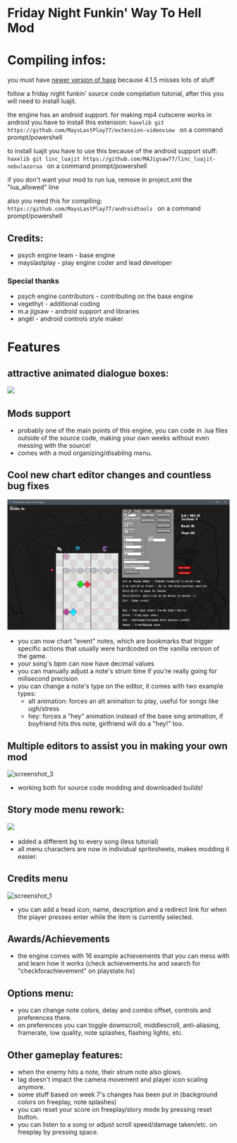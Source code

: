 # Friday Night Funkin' Way To Hell Mod

# Compiling infos:
you must have [newer version of haxe](https://haxe.org/download/) because 4.1.5 misses lots of stuff

follow a friday night funkin' source code compilation tutorial, after this you will need to install luajit.

the engine has an android support. for making mp4 cutscene works in android you have to install this extension: `haxelib git https://github.com/MaysLastPlay77/extension-videoview ` on a command prompt/powershell

to install luajit you have to use this because of the android support stuff: `haxelib git linc_luajit https://github.com/MAJigsaw77/linc_luajit-nebulazorua ` on a command prompt/powershell

if you don't want your mod to run lua, remove in project.xml the "lua_allowed" line

also you need this for compiling: `https://github.com/MaysLastPlay77/androidtools ` on a command prompt/powershell 

## Credits:
* psych engine team - base engine
* mayslastplay - play engine coder and lead developer

### Special thanks
* psych engine contributors - contributing on the base engine
* vegethyt - additional coding
* m.a jigsaw - android support and libraries
* angël - android controls style maker

# Features

## attractive animated dialogue boxes:

![](https://user-images.githubusercontent.com/44785097/127706669-71cd5cdb-5c2a-4ecc-871b-98a276ae8070.gif)


## Mods support
* probably one of the main points of this engine, you can code in .lua files outside of the source code, making your own weeks without even messing with the source!
* comes with a mod organizing/disabling menu. 

## Cool new chart editor changes and countless bug fixes
![](https://github.com/shadowmario/fnf-psychengine/blob/main/docs/img/chart.png?raw=true)
* you can now chart "event" notes, which are bookmarks that trigger specific actions that usually were hardcoded on the vanilla version of the game.
* your song's bpm can now have decimal values
* you can manually adjust a note's strum time if you're really going for milisecond precision
* you can change a note's type on the editor, it comes with two example types:
  * alt animation: forces an alt animation to play, useful for songs like ugh/stress
  * hey: forces a "hey" animation instead of the base sing animation, if boyfriend hits this note, girlfriend will do a "hey!" too.

## Multiple editors to assist you in making your own mod
![screenshot_3](https://user-images.githubusercontent.com/44785097/144629914-1fe55999-2f18-4cc1-bc70-afe616d74ae5.png)
* working both for source code modding and downloaded builds!

## Story mode menu rework:
![](https://i.imgur.com/ub2ekpv.png)
* added a different bg to every song (less tutorial)
* all menu characters are now in individual spritesheets, makes modding it easier.

## Credits menu
![screenshot_1](https://user-images.githubusercontent.com/44785097/144632635-f263fb22-b879-4d6b-96d6-865e9562b907.png)
* you can add a head icon, name, description and a redirect link for when the player presses enter while the item is currently selected.

## Awards/Achievements
* the engine comes with 16 example achievements that you can mess with and learn how it works (check achievements.hx and search for "checkforachievement" on playstate.hx)

## Options menu:
* you can change note colors, delay and combo offset, controls and preferences there.
 * on preferences you can toggle downscroll, middlescroll, anti-aliasing, framerate, low quality, note splashes, flashing lights, etc.

## Other gameplay features:
* when the enemy hits a note, their strum note also glows.
* lag doesn't impact the camera movement and player icon scaling anymore.
* some stuff based on week 7's changes has been put in (background colors on freeplay, note splashes)
* you can reset your score on freeplay/story mode by pressing reset button.
* you can listen to a song or adjust scroll speed/damage taken/etc. on freeplay by pressing space.
